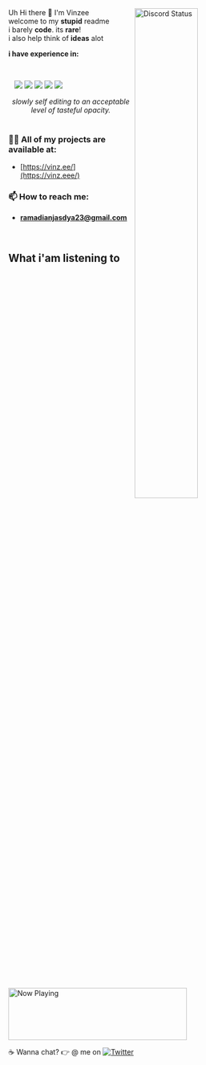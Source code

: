 <a href="https://discord.com/users/216830165823520768" target="_blank">
	<img width="50%" align="right" alt="Discord Status" src="https://lanyard.cnrad.dev/api/216830165823520768?bg=1f1f1f&borderRadius=5px">
</a>

<div align="left">
Uh Hi there 👋  I'm Vinzee <br>
welcome to my <b>stupid</b> readme <br>
i barely <b>code</b>. its <b>rare</b>! <br>
i also help think of <b>ideas</b> alot <br>

**i have experience in:**
</div>


<div align="left">‎ </div> 

<p align="left">
    <text>‎ </text>
      <text>‎ </text>
        <text>‎ </text>

  <img src="https://img.icons8.com/color/48/000000/javascript.png"/>
  <img src="https://img.icons8.com/color/48/000000/typescript.png"/>
  <img src="https://img.icons8.com/color/48/000000/html-5.png"/>
  <img src="https://img.icons8.com/color/48/000000/css3.png"/>
  <img src="https://img.icons8.com/color/48/000000/python.png"/>
</p>
<div align="center">
<i>slowly self editing to an acceptable level of tasteful opacity.</i> <br>
</div>

<br>

### 👨‍💻 All of my projects are available at:
- [https://vinz.ee/](https://vinz.eee/)

### 📫 How to reach me:
- **ramadianjasdya23@gmail.com**
<br>

## What i'am listening to
<a href="https://spotify-vinzee.vercel.app/api/now-playing?open=yes">
  <img src="https://spotify-vinzee.vercel.app/api/now-playing" width="356" height="104" alt="Now Playing"/>
</a>

☕ Wanna chat? 👉 @ me on [![Twitter](https://img.shields.io/twitter/follow/eeznivx?label=Follow&style=social)](https://twitter.com/eeznivx)
